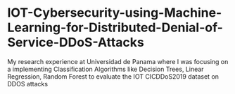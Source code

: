 # IOT-Cybersecurity-using-Machine-Learning-for-Distributed-Denial-of-Service-DDoS-Attacks
My research experience at Universidad de Panama where I was focusing on a implementing Classification Algorithms like Decision Trees, Linear Regression, Random Forest to evaluate the IOT CICDDoS2019 dataset on DDOS attacks
